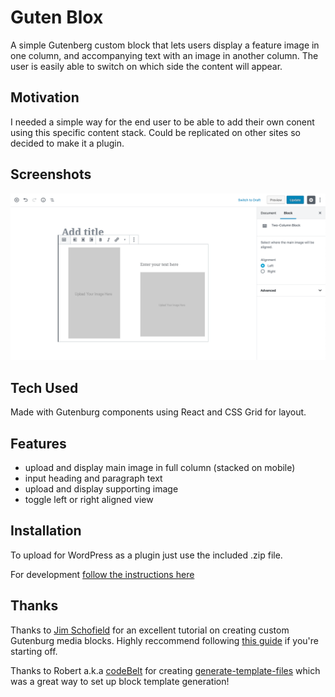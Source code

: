 # Guten Blox
A simple Gutenberg custom block that lets users display a feature image in one column, and accompanying text with an image in another column. The user is easily able to switch on which side the content will appear. 

## Motivation
I needed a simple way for the end user to be able to add their own conent using this specific content stack. Could be replicated on other sites so decided to make it a plugin. 

## Screenshots
![Guten Blox Two-Column](assets/screenshots/gutenblox.png?raw=true "gutenblox screenshot")

## Tech Used
Made with Gutenburg components using React and CSS Grid for layout.

## Features
- upload and display main image in full column (stacked on mobile)
- input heading and paragraph text
- upload and display supporting image
- toggle left or right aligned view

## Installation
To upload for WordPress as a plugin just use the included .zip file.

For development [follow the instructions here](https://github.com/JimSchofield/Guty-Blocks-2/tree/tutorial/media-block)

## Thanks
Thanks to [Jim Schofield](https://github.com/JimSchofield) for an excellent tutorial on creating custom Gutenburg media blocks. Highly reccommend following [this guide](http://jschof.com/gutenberg-blocks/tutorial/beginner-gutenberg-block-an-easy-media-block-with-media-upload-and-richtext/) if you're starting off.


Thanks to Robert a.k.a [codeBelt](https://github.com/codeBelt) for creating [generate-template-files](https://github.com/codeBelt/generate-template-files) which was a great way to set up block template generation!
